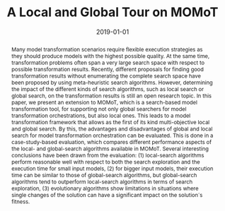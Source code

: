 ---
abstract: 'Many model transformation scenarios require flexible execution strategies
  as they should produce models with the highest possible quality. At the same time,
  transformation problems often span a very large search space with respect to possible
  transformation results. Recently, different proposals for finding good transformation
  results without enumerating the complete search space have been proposed by using
  meta-heuristic search algorithms. However, determining the impact of the different
  kinds of search algorithms, such as local search or global search, on the transformation
  results is still an open research topic. In this paper, we present an extension
  to MOMoT, which is a search-based model transformation tool, for supporting not
  only global searchers for model transformation orchestrations, but also local ones.
  This leads to a model transformation framework that allows as the first of its kind
  multi-objective local and global search. By this, the advantages and disadvantages
  of global and local search for model transformation orchestration can be evaluated.
  This is done in a case-study-based evaluation, which compares different performance
  aspects of the local- and global-search algorithms available in MOMoT. Several interesting
  conclusions have been drawn from the evaluation: (1) local-search algorithms perform
  reasonable well with respect to both the search exploration and the execution time
  for small input models, (2) for bigger input models, their execution time can be
  similar to those of global-search algorithms, but global-search algorithms tend
  to outperform local-search algorithms in terms of search exploration, (3) evolutionary
  algorithms show limitations in situations where single changes of the solution can
  have a significant impact on the solution´s fitness.'
authors:
- Robert Bill
- Martin Fleck
- Javier Troya
- Tanja Mayerhofer
- Manuel Wimmer
date: '2019-01-01'
featured: false
links:
- name: Publik
  url: https://publik.tuwien.ac.at/showentry.php?ID=262074&lang=2
publication: Software and Systems Modeling, 18 (2019), 1017 - 1046
publication_types:
- '2'
publishDate: '2019-01-01'
title: A Local and Global Tour on MOMoT
url_pdf: https://publik.tuwien.ac.at/files/publik_262074.pdf
---